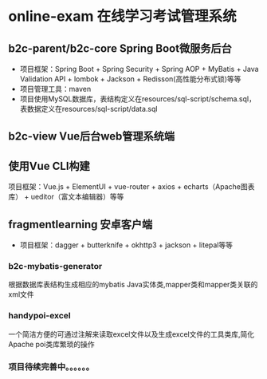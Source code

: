 # online-exam 在线学习考试管理系统
## b2c-parent/b2c-core Spring Boot微服务后台
* 项目框架：Spring Boot + Spring Security + Spring AOP + MyBatis + Java Validation API + lombok + Jackson + Redisson(高性能分布式锁)等等
* 项目管理工具：maven
* 项目使用MySQL数据库，表结构定义在resources/sql-script/schema.sql，表数据定义在resources/sql-script/data.sql
## b2c-view Vue后台web管理系统端
使用Vue CLI构建
--
项目框架：Vue.js + ElementUI + vue-router + axios + echarts（Apache图表库） + ueditor（富文本编辑器）等等
## fragmentlearning 安卓客户端
* 项目框架：dagger + butterknife + okhttp3 + jackson + litepal等等
### b2c-mybatis-generator
根据数据库表结构生成相应的mybatis Java实体类,mapper类和mapper类关联的xml文件
### handypoi-excel
一个简洁方便的可通过注解来读取excel文件以及生成excel文件的工具类库,简化Apache poi类库繁琐的操作
### 项目待续完善中。。。。。。
